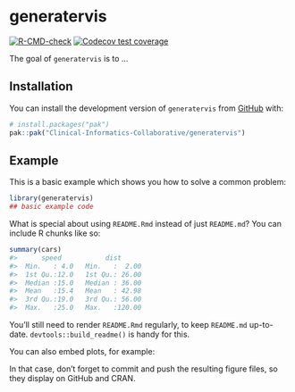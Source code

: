 
<!-- README.md is generated from README.Rmd. Please edit that file -->

# generatervis

<!-- badges: start -->

[![R-CMD-check](https://github.com/Clinical-Informatics-Collaborative/generatervis/actions/workflows/R-CMD-check.yaml/badge.svg)](https://github.com/Clinical-Informatics-Collaborative/generatervis/actions/workflows/R-CMD-check.yaml)
[![Codecov test
coverage](https://codecov.io/gh/Clinical-Informatics-Collaborative/generatervis/graph/badge.svg)](https://app.codecov.io/gh/Clinical-Informatics-Collaborative/generatervis)
<!-- badges: end -->

The goal of `generatervis` is to …

## Installation

You can install the development version of `generatervis` from
[GitHub](https://github.com/) with:

``` r
# install.packages("pak")
pak::pak("Clinical-Informatics-Collaborative/generatervis")
```

## Example

This is a basic example which shows you how to solve a common problem:

``` r
library(generatervis)
## basic example code
```

What is special about using `README.Rmd` instead of just `README.md`?
You can include R chunks like so:

``` r
summary(cars)
#>      speed           dist       
#>  Min.   : 4.0   Min.   :  2.00  
#>  1st Qu.:12.0   1st Qu.: 26.00  
#>  Median :15.0   Median : 36.00  
#>  Mean   :15.4   Mean   : 42.98  
#>  3rd Qu.:19.0   3rd Qu.: 56.00  
#>  Max.   :25.0   Max.   :120.00
```

You’ll still need to render `README.Rmd` regularly, to keep `README.md`
up-to-date. `devtools::build_readme()` is handy for this.

You can also embed plots, for example:

In that case, don’t forget to commit and push the resulting figure
files, so they display on GitHub and CRAN.
